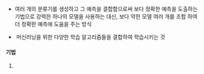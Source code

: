 - 여러 개의 분류기를 생성하고 그 예측을 결합함으로써 보다 정확한 예측을 도출하는 기법으로 강력한 하나의 모델을 사용하는 대신, 보다 약한 모델 여러 개를 조합 하여 더 정확한 예측에 도움을 주는 방식

-  머신러닝을 위한 다양한 학습 알고리즘들을 결합하여 학습시키는 것

#### 기법
1) 